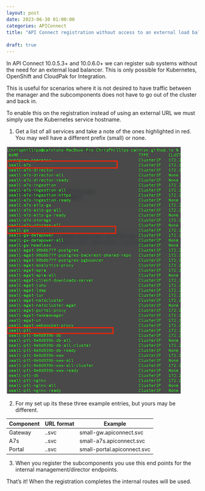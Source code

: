 ```yaml
---
layout: post
date: 2023-06-30 01:00:00
categories: APIConnect
title: "API Connect registration without access to an external load balancer."

draft: true
---
```



In API Connect 10.0.5.3+ and 10.0.6.0+ we can register sub systems without the need for an external load balancer. This is only possible for Kubernetes, OpenShift and CloudPak for Integration.

<!--more-->

This is useful for scenarios where it is not desired to have traffic between the manager and the subcomponents does not have to go out of the cluster and back in.

To enable this on the registration instead of using an external URL we must simply use the Kubernetes service hostname.

1.	Get a list of all services and take a note of the ones highlighted in red. You may well have a different prefix (small) or none.

![image](/images/svclist.png)

2.	For my set up its these three example entries, but yours may be different.

| Component | URL format | Example |
| ------ | ------------------------ | ----------------------- |
| Gateway| <gw-svc>.<namespace>.svc | small-gw.apiconnect.svc |
| A7s    | <a7s-svc>.<namespace>.svc | small-a7s.apiconnect.svc |
| Portal | <portal-svc>.<namespace>.svc | small-portal.apiconnect.svc |


3.	When you register the subcomponents you use this end points for the internal management/director endpoints.


That’s it! When the registration completes the internal routes will be used.
